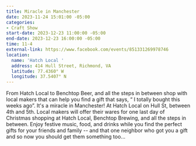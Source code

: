 ```yaml
---
title: Miracle in Manchester
date: 2023-11-24 15:01:00 -05:00
categories:
- Craft Show
start-date: 2023-12-23 11:00:00 -05:00
end-date: 2023-12-23 16:00:00 -05:00
time: 11-4
external-link: https://www.facebook.com/events/851331269978746
location:
  name: 'Hatch Local '
  address: 414 Hull Street, Richmond, VA
  latitude: 77.4360° W
  longitude: 37.5407° N
---
```


From Hatch Local to Benchtop Beer, and all the steps in between shop with local makers that can help you find a gift that says, “ I totally bought this weeks ago”. It's a miracle in Manchester! At Hatch Local on Hull St, between 4th and 5th. Local makers will offer their wares for one last day of Christmas shopping at Hatch Local, Benchtop Brewing, and all the steps in between. Enjoy festive music, food, and drinks while you find the perfect gifts for your friends and family -- and that one neighbor who got you a gift and so now you should get them something too...